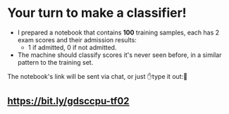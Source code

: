 <h1>
  <twemoji-man-technologist /><twemoji-woman-technologist /> Your turn to make
  a classifier!
</h1>

<div></div>

- I prepared a notebook that contains **100** training samples, each has 2 exam
scores and their admission results:  
  - $1$ if admitted, $0$ if not admitted.
- The machine should classify scores it's never seen before, in a similar pattern 
to the training set.

<div class="mt-8"></div>

The notebook's link will be sent via chat, or just <twemoji-keyboard /> <twemoji-keyboard />
✋type it out:🤚

## https://bit.ly/gdsccpu-tf02

<Countdown class="text-orange-500 mt-16" />
